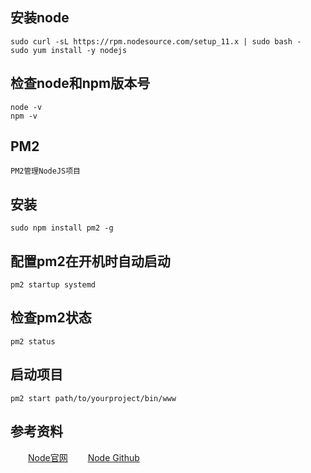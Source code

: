 
## 安装node
    sudo curl -sL https://rpm.nodesource.com/setup_11.x | sudo bash -
    sudo yum install -y nodejs
## 检查node和npm版本号
    node -v
    npm -v
## PM2
    PM2管理NodeJS项目
## 安装
    sudo npm install pm2 -g
## 配置pm2在开机时自动启动
    pm2 startup systemd
## 检查pm2状态
    pm2 status
## 启动项目
    pm2 start path/to/yourproject/bin/www

## 参考资料
&emsp;&emsp;[Node官网](https://nodejs.org/en/download/package-manager/)
&emsp;&emsp;[Node Github](https://github.com/nodesource/distributions/blob/master/README.md#rpminstall)

